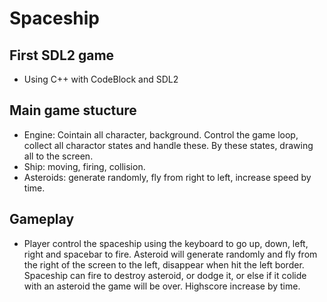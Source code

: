 # Spaceship
## First SDL2 game
- Using C++ with CodeBlock and SDL2
## Main game stucture 
- Engine: Cointain all character, background. Control the game loop, collect all charactor states and handle these.
By these states, drawing all to the screen.
- Ship: moving, firing, collision.
- Asteroids: generate randomly, fly from right to left, increase speed by time.
## Gameplay
- Player control the spaceship using the keyboard to go up, down, left, right and spacebar to fire. Asteroid will generate randomly and fly from the right of the screen to the left, disappear when hit the left border. Spaceship can fire to destroy asteroid, or dodge it, or else if it colide with an asteroid the game will be over. Highscore increase by time.
